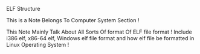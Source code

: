 
ELF Structure 

This is a Note Belongs To Computer System Section !

This Note Mainly Talk About All Sorts Of format Of ELF file format ! Include i386 elf, x86-64 elf, Windows elf file format and how elf file be formatted in Linux Operating System !